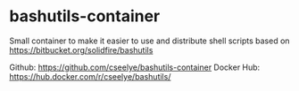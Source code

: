 # bashutils-container
Small container to make it easier to use and distribute shell scripts based on https://bitbucket.org/solidfire/bashutils

Github: https://github.com/cseelye/bashutils-container
Docker Hub: https://hub.docker.com/r/cseelye/bashutils/
